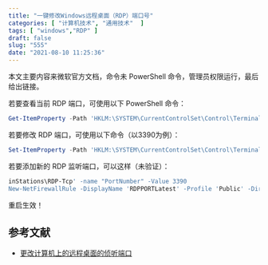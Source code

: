 ```yaml
---
title: "一键修改Windows远程桌面（RDP）端口号"
categories: [ "计算机技术", "通用技术"  ]
tags: [ "windows","RDP" ]
draft: false
slug: "555"
date: "2021-08-10 11:25:36"
---
```


本文主要内容来微软官方文档，命令未 PowerShell 命令，管理员权限运行，最后给出链接。

若要查看当前 RDP 端口，可使用以下 PowerShell 命令：

```powershell
Get-ItemProperty -Path 'HKLM:\SYSTEM\CurrentControlSet\Control\Terminal Server\WinStations\RDP-Tcp' -name "PortNumber"
```

若要修改 RDP 端口，可使用以下命令（以3390为例）：

```powershell
Set-ItemProperty -Path 'HKLM:\SYSTEM\CurrentControlSet\Control\Terminal Server\W
```

若要添加新的 RDP 监听端口，可以这样（未验证）：

```powershell
inStations\RDP-Tcp' -name "PortNumber" -Value 3390
New-NetFirewallRule -DisplayName 'RDPPORTLatest' -Profile 'Public' -Direction Inbound -Action Allow -Protocol TCP -LocalPort 3390
```

重启生效！

## 参考文献

- [更改计算机上的远程桌面的侦听端口](https://docs.microsoft.com/zh-cn/windows-server/remote/remote-desktop-services/clients/change-listening-port)